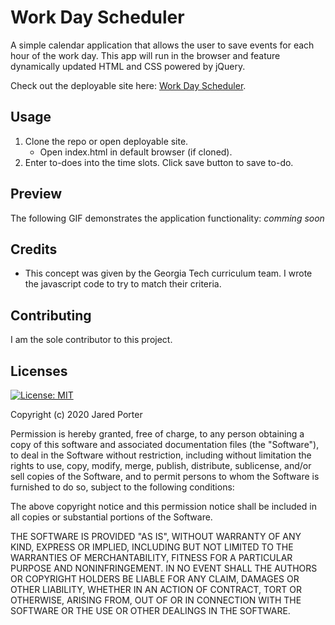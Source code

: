 # Work Day Scheduler
A simple calendar application that allows the user to save events for each hour of the work day. This app will run in the browser and feature dynamically updated HTML and CSS powered by jQuery.

Check out the deployable site here: [Work Day Scheduler](https://jaredp17.github.io/gt-hw5-work-day-scheduler/).

## Usage

1. Clone the repo or open deployable site.
   - Open index.html in default browser (if cloned).
2. Enter to-does into the time slots. Click save button to save to-do.

## Preview

The following GIF demonstrates the application functionality: *comming soon*
<!-- ![Standalone](./Assets/weather_dashboard.gif) -->

## Credits

- This concept was given by the Georgia Tech curriculum team. I wrote the javascript code to try to match their criteria.

## Contributing

I am the sole contributor to this project.

## Licenses

[![License: MIT](https://img.shields.io/badge/License-MIT-yellow.svg)](https://opensource.org/licenses/MIT)

Copyright (c) 2020 Jared Porter

Permission is hereby granted, free of charge, to any person obtaining a copy of this software and associated documentation files (the "Software"), to deal in the Software without restriction, including without limitation the rights to use, copy, modify, merge, publish, distribute, sublicense, and/or sell copies of the Software, and to permit persons to whom the Software is furnished to do so, subject to the following conditions:

The above copyright notice and this permission notice shall be included in all copies or substantial portions of the Software.

THE SOFTWARE IS PROVIDED "AS IS", WITHOUT WARRANTY OF ANY KIND, EXPRESS OR IMPLIED, INCLUDING BUT NOT LIMITED TO THE WARRANTIES OF MERCHANTABILITY, FITNESS FOR A PARTICULAR PURPOSE AND NONINFRINGEMENT. IN NO EVENT SHALL THE AUTHORS OR COPYRIGHT HOLDERS BE LIABLE FOR ANY CLAIM, DAMAGES OR OTHER LIABILITY, WHETHER IN AN ACTION OF CONTRACT, TORT OR OTHERWISE, ARISING FROM, OUT OF OR IN CONNECTION WITH THE SOFTWARE OR THE USE OR OTHER DEALINGS IN THE SOFTWARE.
